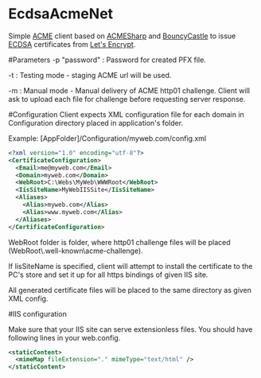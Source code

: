 # EcdsaAcmeNet
Simple [ACME](https://github.com/letsencrypt/acme-spec) client based on [ACMESharp](https://github.com/ebekker/ACMESharp) and [BouncyCastle](https://github.com/bcgit/bc-csharp) to issue [ECDSA](https://blog.cloudflare.com/ecdsa-the-digital-signature-algorithm-of-a-better-internet/) certificates from [Let's Encrypt](https://letsencrypt.org/).

#Parameters
-p "password" : Password for created PFX file.

-t : Testing mode - staging ACME url will be used.

-m : Manual mode - Manual delivery of ACME http01 challenge. Client will ask to upload each file for challenge before requesting server response.

#Configuration
Client expects XML configuration file for each domain in Configuration directory placed in application's folder.

Example:
[AppFolder]/Configuration/myweb.com/config.xml

```xml
<?xml version="1.0" encoding="utf-8"?>
<CertificateConfiguration>
  <Email>me@myweb.com</Email>
  <Domain>myweb.com</Domain>
  <WebRoot>C:\Webs\MyWeb\WWWRoot</WebRoot>
  <IisSiteName>MyWebIISSite</IisSiteName>
  <Aliases>
    <Alias>myweb.com</Alias>
    <Alias>www.myweb.com</Alias>
  </Aliases>
</CertificateConfiguration>
```

WebRoot folder is folder, where http01 challenge files will be placed (WebRoot\\.well-known\acme-challenge).

If IisSiteName is specified, client will attempt to install the certificate to the PC's store and set it up for all https bindings of given IIS site.

All generated certificate files will be placed to the same directory as given XML config.

#IIS configuration

Make sure that your IIS site can serve extensionless files. You should have following lines in your web.config.

```xml
<staticContent>
  <mimeMap fileExtension="." mimeType="text/html" />
</staticContent>
```
